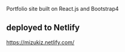 Portfolio site built on React.js and Bootstrap4

## deployed to Netlify
<https://mizukiz.netlify.com/>
